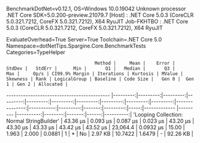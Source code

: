 
BenchmarkDotNet=v0.12.1, OS=Windows 10.0.19042
Unknown processor
.NET Core SDK=5.0.200-preview.21079.7
  [Host]     : .NET Core 5.0.3 (CoreCLR 5.0.321.7212, CoreFX 5.0.321.7212), X64 RyuJIT
  Job-FKHTBO : .NET Core 5.0.3 (CoreCLR 5.0.321.7212, CoreFX 5.0.321.7212), X64 RyuJIT

EvaluateOverhead=True  Server=True  Toolchain=.NET Core 5.0  
Namespace=dotNetTips.Spargine.Core.BenchmarkTests  Categories=TypeHelper  

                                     Method |     Mean |    Error |   StdDev |   StdErr |      Min |       Q1 |   Median |       Q3 |      Max |     Op/s | CI99.9% Margin | Iterations | Kurtosis | MValue | Skewness | Rank | LogicalGroup | Baseline | Code Size |   Gen 0 |  Gen 1 | Gen 2 | Allocated |
------------------------------------------- |---------:|---------:|---------:|---------:|---------:|---------:|---------:|---------:|---------:|---------:|---------------:|-----------:|---------:|-------:|---------:|-----:|------------- |--------- |----------:|--------:|-------:|------:|----------:|
 'Looping Collection: Normal StringBuilder' | 43.36 μs | 0.093 μs | 0.087 μs | 0.023 μs | 43.20 μs | 43.30 μs | 43.33 μs | 43.42 μs | 43.52 μs | 23,064.4 |      0.0932 μs |      15.00 |    1.963 |  2.000 |   0.0881 |    1 |            * |       No |   2.97 KB | 10.7422 | 1.6479 |     - |  92.26 KB |
